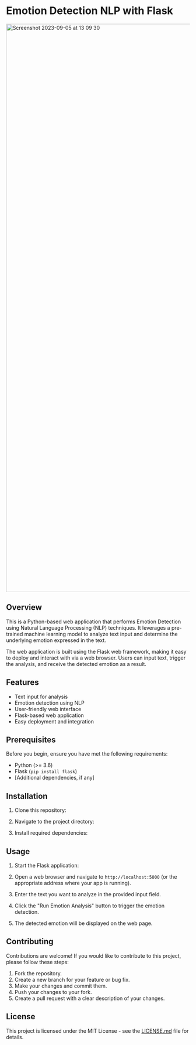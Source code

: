 # Emotion Detection NLP with Flask
<img width="1552" alt="Screenshot 2023-09-05 at 13 09 30" src="https://github.com/PraveenLiyanage/Emotion-Detection-NLP-Project/assets/111709030/cd3a02d8-7bfc-4f3c-b14d-62c036df25fc">

## Overview

This is a Python-based web application that performs Emotion Detection using Natural Language Processing (NLP) techniques. It leverages a pre-trained machine learning model to analyze text input and determine the underlying emotion expressed in the text.

The web application is built using the Flask web framework, making it easy to deploy and interact with via a web browser. Users can input text, trigger the analysis, and receive the detected emotion as a result.

## Features

- Text input for analysis
- Emotion detection using NLP
- User-friendly web interface
- Flask-based web application
- Easy deployment and integration

## Prerequisites

Before you begin, ensure you have met the following requirements:

- Python (>= 3.6)
- Flask (`pip install flask`)
- [Additional dependencies, if any]

## Installation

1. Clone this repository:

2. Navigate to the project directory:

3. Install required dependencies:

## Usage

1. Start the Flask application:

2. Open a web browser and navigate to `http://localhost:5000` (or the appropriate address where your app is running).

3. Enter the text you want to analyze in the provided input field.

4. Click the "Run Emotion Analysis" button to trigger the emotion detection.

5. The detected emotion will be displayed on the web page.

## Contributing

Contributions are welcome! If you would like to contribute to this project, please follow these steps:

1. Fork the repository.
2. Create a new branch for your feature or bug fix.
3. Make your changes and commit them.
4. Push your changes to your fork.
5. Create a pull request with a clear description of your changes.

## License

This project is licensed under the MIT License - see the [LICENSE.md](LICENSE) file for details.
